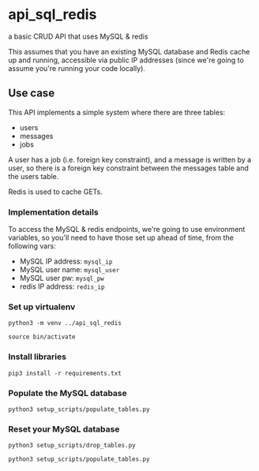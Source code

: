 # api_sql_redis
a basic CRUD API that uses MySQL &amp; redis

This assumes that you have an existing MySQL database and Redis cache up and running, accessible via public IP addresses (since we're going to assume you're running your code locally).

## Use case

This API implements a simple system where there are three tables:

- users
- messages
- jobs

A user has a job (i.e. foreign key constraint), and a message is written by a user, so there is a foreign key constraint between the messages table and the users table.

Redis is used to cache GETs.

### Implementation details

To access the MySQL & redis endpoints, we're going to use environment variables, so you'll need to have those set up ahead of time, from the following vars:

- MySQL IP address: `mysql_ip`
- MySQL user name: `mysql_user`
- MySQL user pw: `mysql_pw`
- redis IP address: `redis_ip`

### Set up virtualenv
`python3 -m venv ../api_sql_redis`

`source bin/activate`

### Install libraries

`pip3 install -r requirements.txt`

### Populate the MySQL database

`python3 setup_scripts/populate_tables.py`

### Reset your MySQL database

`python3 setup_scripts/drop_tables.py`

`python3 setup_scripts/populate_tables.py`






